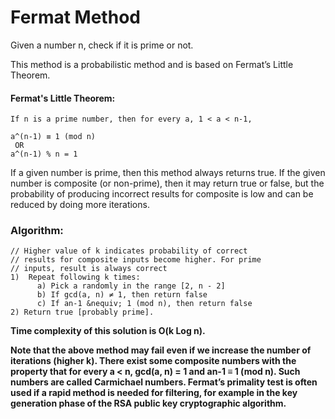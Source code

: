 # Fermat Method
Given a number n, check if it is prime or not.

This method is a probabilistic method and is based on Fermat’s Little Theorem.

#### Fermat's Little Theorem:
```
If n is a prime number, then for every a, 1 < a < n-1,

a^(n-1) ≡ 1 (mod n)
 OR 
a^(n-1) % n = 1 
```

If a given number is prime, then this method always returns true. If the given number is composite (or non-prime), then it may return true or false, but the probability of producing incorrect results for composite is low and can be reduced by doing more iterations.

### Algorithm:
```
// Higher value of k indicates probability of correct
// results for composite inputs become higher. For prime
// inputs, result is always correct
1)  Repeat following k times:
      a) Pick a randomly in the range [2, n - 2]
      b) If gcd(a, n) ≠ 1, then return false
      c) If an-1 &nequiv; 1 (mod n), then return false
2) Return true [probably prime].
```

**Time complexity of this solution is O(k Log n).**

**Note that the above method may fail even if we increase the number of iterations (higher k). There exist some composite numbers with the property that for every a < n, gcd(a, n) = 1 and an-1 ≡ 1 (mod n). Such numbers are called Carmichael numbers. Fermat’s primality test is often used if a rapid method is needed for filtering, for example in the key generation phase of the RSA public key cryptographic algorithm.**
